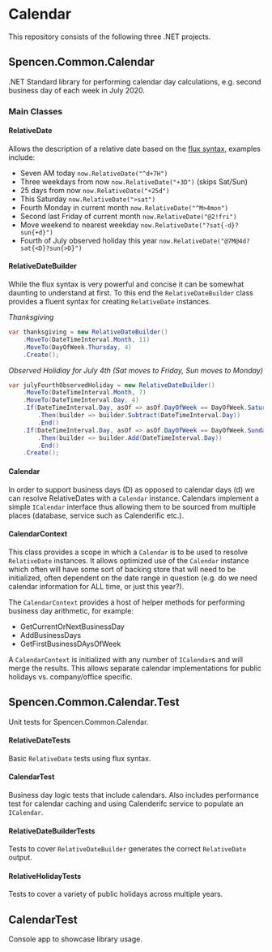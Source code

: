 # Calendar
This repository consists of the following three .NET projects.

## Spencen.Common.Calendar
.NET Standard library for performing calendar day calculations, e.g. second business day of each week in July 2020.

### Main Classes
#### RelativeDate
Allows the description of a relative date based on the [flux syntax](https://doc.flux.ly/display/flux80/Time+Expressions#TimeExpressions-Relativetimeexpressions), examples include:
* Seven AM today `now.RelativeDate("^d+7H")`
* Three weekdays from now `now.RelativeDate("+3D")` (skips Sat/Sun)
* 25 days from now `now.RelativeDate("+25d")`
* This Saturday `now.RelativeDate(">sat")`
* Fourth Monday in current month `now.RelativeDate("^M>4mon")`
* Second last Friday of current month `now.RelativeDate("@2!fri")`
* Move weekend to nearest weekday `now.RelativeDate("?sat{-d}?sun{+d}")`
* Fourth of July observed holiday this year `now.RelativeDate("@7M@4d?sat{<D}?sun{>D}")`

#### RelativeDateBuilder
While the flux syntax is very powerful and concise it can be somewhat daunting to understand at first. 
To this end the `RelativeDateBuilder` class provides a fluent syntax for creating `RelativeDate` instances.

_Thanksgiving_
```csharp
var thanksgiving = new RelativeDateBuilder()
    .MoveTo(DateTimeInterval.Month, 11)
    .MoveTo(DayOfWeek.Thursday, 4)
    .Create();
```

_Observed Holidiay for July 4th (Sat moves to Friday, Sun moves to Monday)_
```csharp
var julyFourthObservedHoliday = new RelativeDateBuilder()
    .MoveTo(DateTimeInterval.Month, 7)
    .MoveTo(DateTimeInterval.Day, 4)
    .If(DateTimeInterval.Day, asOf => asOf.DayOfWeek == DayOfWeek.Saturday)
        .Then(builder => builder.Subtract(DateTimeInterval.Day))
        .End()
    .If(DateTimeInterval.Day, asOf => asOf.DayOfWeek == DayOfWeek.Sunday)
        .Then(builder => builder.Add(DateTimeInterval.Day))
        .End()
    .Create();
```
#### Calendar
In order to support business days (D) as opposed to calendar days (d) we can resolve
RelativeDates with a `Calendar` instance. Calendars implement a simple `ICalendar` interface
thus allowing them to be sourced from multiple places (database, service such as Calenderific etc.).

#### CalendarContext
This class provides a scope in which a `Calendar` is to be used to resolve `RelativeDate` instances.
It allows optimized use of the `Calendar` instance which often will have some sort of backing store
that will need to be initialized, often dependent on the date range in question (e.g. do we need
calendar information for ALL time, or just this year?).

The `CalendarContext` provides a host of helper methods for performing business day arithmetic,
for example:
* GetCurrentOrNextBusinessDay
* AddBusinessDays
* GetFirstBusinessDAysOfWeek

A `CalendarContext` is initialized with any number of `ICalendar`s and will merge the results. 
This allows separate calendar implementations for public holidays vs. company/office specific.


## Spencen.Common.Calendar.Test
Unit tests for Spencen.Common.Calendar.

#### RelativeDateTests
Basic `RelativeDate` tests using flux syntax.
#### CalendarTest
Business day logic tests that include calendars.
Also includes performance test for calendar caching and using Calenderifc service to populate an `ICalendar`.
#### RelativeDateBuilderTests
Tests to cover `RelativeDateBuilder` generates the correct `RelativeDate` output.
#### RelativeHolidayTests
Tests to cover a variety of public holidays across multiple years.

## CalendarTest
Console app to showcase library usage.